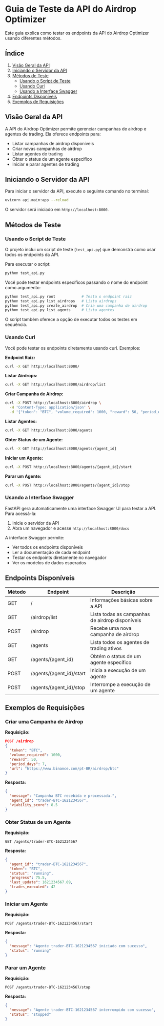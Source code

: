 # Guia de Teste da API do Airdrop Optimizer

Este guia explica como testar os endpoints da API do Airdrop Optimizer usando diferentes métodos.

## Índice

1. [Visão Geral da API](#visão-geral-da-api)
2. [Iniciando o Servidor da API](#iniciando-o-servidor-da-api)
3. [Métodos de Teste](#métodos-de-teste)
   - [Usando o Script de Teste](#usando-o-script-de-teste)
   - [Usando Curl](#usando-curl)
   - [Usando a Interface Swagger](#usando-a-interface-swagger)
4. [Endpoints Disponíveis](#endpoints-disponíveis)
5. [Exemplos de Requisições](#exemplos-de-requisições)

## Visão Geral da API

A API do Airdrop Optimizer permite gerenciar campanhas de airdrop e agentes de trading. Ela oferece endpoints para:

- Listar campanhas de airdrop disponíveis
- Criar novas campanhas de airdrop
- Listar agentes de trading
- Obter o status de um agente específico
- Iniciar e parar agentes de trading

## Iniciando o Servidor da API

Para iniciar o servidor da API, execute o seguinte comando no terminal:

```bash
uvicorn api.main:app --reload
```

O servidor será iniciado em `http://localhost:8000`.

## Métodos de Teste

### Usando o Script de Teste

O projeto inclui um script de teste (`test_api.py`) que demonstra como usar todos os endpoints da API.

Para executar o script:

```bash
python test_api.py
```

Você pode testar endpoints específicos passando o nome do endpoint como argumento:

```bash
python test_api.py root            # Testa o endpoint raiz
python test_api.py list_airdrops   # Lista airdrops
python test_api.py create_airdrop  # Cria uma campanha de airdrop
python test_api.py list_agents     # Lista agentes
```

O script também oferece a opção de executar todos os testes em sequência.

### Usando Curl

Você pode testar os endpoints diretamente usando curl. Exemplos:

**Endpoint Raiz:**
```bash
curl -X GET http://localhost:8000/
```

**Listar Airdrops:**
```bash
curl -X GET http://localhost:8000/airdrop/list
```

**Criar Campanha de Airdrop:**
```bash
curl -X POST http://localhost:8000/airdrop \
  -H 'Content-Type: application/json' \
  -d '{"token": "BTC", "volume_required": 1000, "reward": 50, "period_days": 7, "url": "https://www.binance.com/pt-BR/airdrop/btc"}'
```

**Listar Agentes:**
```bash
curl -X GET http://localhost:8000/agents
```

**Obter Status de um Agente:**
```bash
curl -X GET http://localhost:8000/agents/{agent_id}
```

**Iniciar um Agente:**
```bash
curl -X POST http://localhost:8000/agents/{agent_id}/start
```

**Parar um Agente:**
```bash
curl -X POST http://localhost:8000/agents/{agent_id}/stop
```

### Usando a Interface Swagger

FastAPI gera automaticamente uma interface Swagger UI para testar a API. Para acessá-la:

1. Inicie o servidor da API
2. Abra um navegador e acesse `http://localhost:8000/docs`

A interface Swagger permite:
- Ver todos os endpoints disponíveis
- Ler a documentação de cada endpoint
- Testar os endpoints diretamente no navegador
- Ver os modelos de dados esperados

## Endpoints Disponíveis

| Método | Endpoint | Descrição |
|--------|----------|-----------|
| GET | / | Informações básicas sobre a API |
| GET | /airdrop/list | Lista todas as campanhas de airdrop disponíveis |
| POST | /airdrop | Recebe uma nova campanha de airdrop |
| GET | /agents | Lista todos os agentes de trading ativos |
| GET | /agents/{agent_id} | Obtém o status de um agente específico |
| POST | /agents/{agent_id}/start | Inicia a execução de um agente |
| POST | /agents/{agent_id}/stop | Interrompe a execução de um agente |

## Exemplos de Requisições

### Criar uma Campanha de Airdrop

**Requisição:**
```json
POST /airdrop
{
  "token": "BTC",
  "volume_required": 1000,
  "reward": 50,
  "period_days": 7,
  "url": "https://www.binance.com/pt-BR/airdrop/btc"
}
```

**Resposta:**
```json
{
  "message": "Campanha BTC recebida e processada.",
  "agent_id": "trader-BTC-1621234567",
  "viability_score": 8.5
}
```

### Obter Status de um Agente

**Requisição:**
```
GET /agents/trader-BTC-1621234567
```

**Resposta:**
```json
{
  "agent_id": "trader-BTC-1621234567",
  "token": "BTC",
  "status": "running",
  "progress": 75.5,
  "last_update": 1621234567.89,
  "trades_executed": 42
}
```

### Iniciar um Agente

**Requisição:**
```
POST /agents/trader-BTC-1621234567/start
```

**Resposta:**
```json
{
  "message": "Agente trader-BTC-1621234567 iniciado com sucesso",
  "status": "running"
}
```

### Parar um Agente

**Requisição:**
```
POST /agents/trader-BTC-1621234567/stop
```

**Resposta:**
```json
{
  "message": "Agente trader-BTC-1621234567 interrompido com sucesso",
  "status": "stopped"
}
```